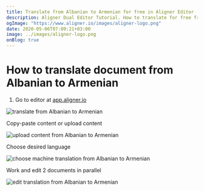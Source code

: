 ```yaml
---
title: Translate from Albanian to Armenian for free in Aligner Editor
description: Aligner Dual Editor Tutorial. How to translate for free from Albanian to Armenian. Aligner is multilingual document management platform. 
ogImage: "https://www.aligner.io/images/aligner-logo.png"
date: 2020-05-06T07:09:21+03:00
image: ../images/aligner-logo.png
onBlog: true
---
```


# How to translate document from Albanian to Armenian

1. Go to editor at [app.aligner.io](https://app.aligner.io "Aligner App web page")

![translate from Albanian to Armenian](../aligner-blank-editor.png "translate from Albanian to Armenian")

Copy-paste content or upload content

![upload content from Albanian to Armenian](../aligner-uploaded-document.png "upload content from Albanian to Armenian")

Choose desired language

![choose machine translation from Albanian to Armenian](../aligner-language-dropdown.png "choose machine translation from Albanian to Armenian")

Work and edit 2 documents in parallel

![edit translation from Albanian to Armenian](../aligner-double-sitded-editor.png "edit translation from Albanian to Armenian")

